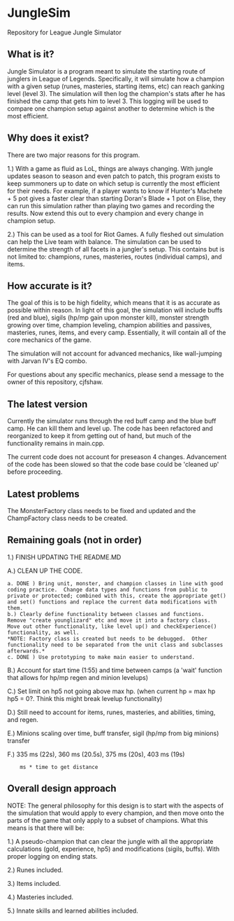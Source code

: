 JungleSim
=========

Repository for League Jungle Simulator

What is it?
--------------------------------------------
Jungle Simulator is a program meant to simulate the starting route of junglers in League of Legends.  Specifically, it will simulate how a champion with a given setup (runes, masteries, starting items, etc) can reach ganking level (level 3).  The simulation will then log the champion's stats after he has finished the camp that gets him to level 3.  This logging will be used to compare one champion setup against another to determine which is the most efficient.

Why does it exist?
--------------------------------------------
There are two major reasons for this program.

1.) With a game as fluid as LoL, things are always changing.  With jungle updates season to season and even patch to patch, this program exists to keep summoners up to date on which setup is currently the most efficient for their needs.  For example, if a player wants to know if Hunter's Machete + 5 pot gives a faster clear than starting Doran's Blade + 1 pot on Elise, they can run this simulation rather than playing two games and recording the results.  Now extend this out to every champion and every change in champion setup.

2.) This can be used as a tool for Riot Games.  A fully fleshed out simulation can help the Live team with balance.  The simulation can be used to determine the strength of all facets in a jungler's setup.  This contains but is not limited to: champions, runes, masteries, routes (individual camps), and items.

How accurate is it?
--------------------------------------------
The goal of this is to be high fidelity, which means that it is as accurate as possible within reason.  In light of this goal, the simulation will include buffs (red and blue), sigils (hp/mp gain upon monster kill), monster strength growing over time, champion leveling, champion abilities and passives, masteries, runes, items, and every camp.  Essentially, it will contain all of the core mechanics of the game.

The simulation will not account for advanced mechanics, like wall-jumping with Jarvan IV's EQ combo.

For questions about any specific mechanics, please send a message to the owner of this repository, cjfshaw.

The latest version
--------------------------------------------
Currently the simulator runs through the red buff camp and the blue buff camp.  He can kill them and level up.  The code has been refactored and reorganized to keep it from getting out of hand, but much of the functionality remains in main.cpp.

The current code does not account for preseason 4 changes.  Advancement of the code has been slowed so that the code base could be 'cleaned up' before proceeding.

Latest problems
--------------------------------------------
The MonsterFactory class needs to be fixed and updated and the ChampFactory class needs to be created.

Remaining goals (not in order)
--------------------------------------------

1.) FINISH UPDATING THE README.MD

A.) CLEAN UP THE CODE.

	a. DONE ) Bring unit, monster, and champion classes in line with good coding practice.  Change data types and functions from public to private or protected; combined with this, create the appropriate get() and set() functions and replace the current data modifications with them.
	b.) Clearly define functionality between classes and functions.  Remove "create younglizard" etc and move it into a factory class.  Move out other functionality, like level up() and checkExperience() functionality, as well.
	*NOTE: Factory class is created but needs to be debugged.  Other functionality need to be separated from the unit class and subclasses afterwards.*
	c. DONE ) Use prototyping to make main easier to understand.

B.) Account for start time (1:55) and time between camps (a 'wait' function that allows for hp/mp regen and minion levelups)

C.) Set limit on hp5 not going above max hp. (when current hp = max hp hp5 = 0?.  Think this might break levelup functionality)

D.) Still need to account for items, runes, masteries, and abilities, timing, and regen.

E.) Minions scaling over time, buff transfer, sigil (hp/mp from big minions) transfer

F.) 335 ms (22s), 360 ms (20.5s), 375 ms (20s), 403 ms (19s)

		ms * time to get distance
		
Overall design approach
---------------------------------------------
NOTE: The general philosophy for this design is to start with the aspects of the simulation that would apply to every champion, and then move onto the parts of the game that only apply to a subset of champions.  What this means is that there will be:

1.) A pseudo-champion that can clear the jungle with all the appropriate calculations (gold, experience, hp5) and modifications (sigils, buffs).  With proper logging on ending stats.

2.) Runes included.

3.) Items included.

4.) Masteries included.

5.) Innate skills and learned abilities included.
